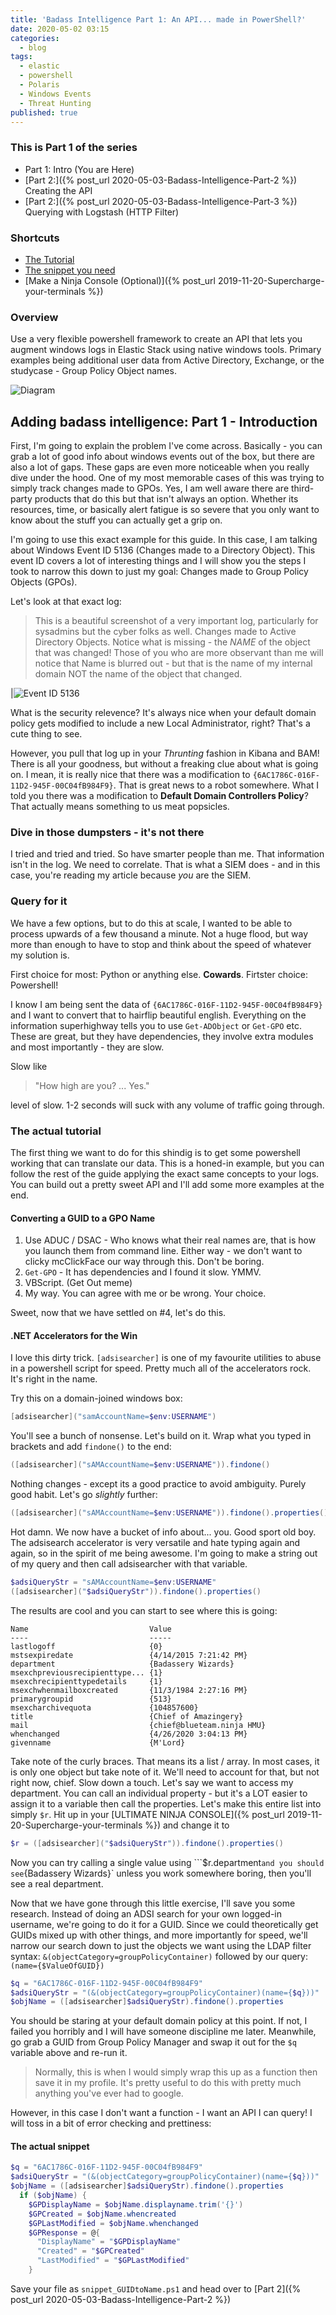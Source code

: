```yaml
---
title: 'Badass Intelligence Part 1: An API... made in PowerShell?'
date: 2020-05-02 03:15
categories:
  - blog
tags:
  - elastic
  - powershell
  - Polaris
  - Windows Events
  - Threat Hunting
published: true
---
```


### This is Part 1 of the series

* Part 1: Intro (You are Here)
* [Part 2:]({% post_url 2020-05-03-Badass-Intelligence-Part-2 %}) Creating the API
* [Part 2:]({% post_url 2020-05-03-Badass-Intelligence-Part-3 %}) Querying with Logstash (HTTP Filter)

### Shortcuts

* [The Tutorial](#the-actual-tutorial)
* [The snippet you need](#the-actual-snippet)
* [Make a Ninja Console (Optional)]({% post_url 2019-11-20-Supercharge-your-terminals %})

### Overview

Use a very flexible powershell framework to create an API that lets you augment windows logs in Elastic Stack using native windows tools.  Primary examples being additional user data from Active Directory, Exchange, or the studycase - Group Policy Object names.

![Diagram](/assets/images/Diagram.png)

## Adding badass intelligence: Part 1 - Introduction

First, I'm going to explain the problem I've come across.  Basically - you can grab a lot of good info about windows events out of the box, but there are also a lot of gaps.  These gaps are even more noticeable when you really dive under the hood.  One of my most memorable cases of this was trying to simply track changes made to GPOs.  Yes, I am well aware there are third-party products that do this but that isn't always an option.  Whether its resources, time, or basically alert fatigue is so severe that you only want to know about the stuff you can actually get a grip on.  

I'm going to use this exact example for this guide.  In this case, I am talking about Windows Event ID 5136 (Changes made to a Directory Object).  This event ID covers a lot of interesting things and I will show you the steps I took to narrow this down to just my goal:  Changes made to Group Policy Objects (GPOs).  

Let's look at that exact log: 

> This is a beautiful screenshot of a very important log, particularly for sysadmins but the cyber folks as well.  Changes made to Active Directory Objects.  Notice what is missing - the *NAME* of the object that was changed!  Those of you who are more observant than me will notice that Name is blurred out - but that is the name of my internal domain NOT the name of the object that changed. 

|![Event ID 5136](/assets/images/5136.png)

What is the security relevence?  It's always nice when your default domain policy gets modified to include a new Local Administrator, right?  That's a cute thing to see. 

However, you pull that log up in your *Thrunting* fashion in Kibana and BAM!  There is all your goodness, but without a freaking clue about what is going on.  I mean, it is really nice that there was a modification to `{6AC1786C-016F-11D2-945F-00C04fB984F9}`.  That is great news to a robot somewhere.  What I told you there was a modification to **Default Domain Controllers Policy**?  That actually means something to us meat popsicles.

### Dive in those dumpsters - it's not there

I tried and tried and tried.  So have smarter people than me.  That information isn't in the log.  We need to correlate.  That is what a SIEM does - and in this case, you're reading my article because *you* are the SIEM.

### Query for it

We have a few options, but to do this at scale, I wanted to be able to process upwards of a few thousand a minute.  Not a huge flood, but way more than enough to have to stop and think about the speed of whatever my solution is.

First choice for most:  Python or anything else.   **Cowards**.
Firtster choice:  Powershell!

I know I am being sent the data of `{6AC1786C-016F-11D2-945F-00C04fB984F9}` and I want to convert that to hairflip beautiful english.  Everything on the information superhighway tells you to use `Get-ADObject` or `Get-GPO` etc.  These are great, but they have dependencies, they involve extra modules and most importantly - they are slow.  

Slow like 

>"How high are you? ... Yes." 

level of slow. 1-2 seconds will suck with any volume of traffic going through.  

### The actual tutorial

The first thing we want to do for this shindig is to get some powershell working that can translate our data.  This is a honed-in example, but you can follow the rest of the guide applying the exact same concepts to your logs.  You can build out a pretty sweet API and I'll add some more examples at the end.

#### Converting a GUID to a GPO Name

1. Use ADUC / DSAC - Who knows what their real names are, that is how you launch them from command line.  Either way - we don't want to clicky mcClickFace our way through this.  Don't be boring.
2. `Get-GPO` - It has dependencies and I found it slow.  YMMV.
3. VBScript.  (Get Out meme)
4. My way.  You can agree with me or be wrong.  Your choice. 

Sweet, now that we have settled on #4, let's do this. 

#### .NET Accelerators for the Win

I love this dirty trick.  `[adsisearcher]` is one of my favourite utilities to abuse in a powershell script for speed.  Pretty much all of the accelerators rock.  It's right in the name.

Try this on a domain-joined windows box:

```powershell
[adsisearcher]("samAccountName=$env:USERNAME")
```

You'll see a bunch of nonsense.  Let's build on it.  Wrap what you typed in brackets and add `findone()` to the end:

```powershell
([adsisearcher]("sAMAccountName=$env:USERNAME")).findone()
```

Nothing changes - except its a good practice to avoid ambiguity.  Purely good habit.  Let's go *slightly* further: 

```powershell
([adsisearcher]("sAMAccountName=$env:USERNAME")).findone().properties()
```

Hot damn.  We now have a bucket of info about... you.  Good sport old boy. The adsisearch accelerator is very versatile and hate typing again and again, so in the spirit of me being awesome.  I'm going to make a string out of my query and then call adsisearcher with that variable. 

```powershell
$adsiQueryStr = "sAMAccountName=$env:USERNAME"
([adsisearcher]("$adsiQueryStr")).findone().properties()
```

The results are cool and you can start to see where this is going: 

```text
Name                           Value
----                           -----
lastlogoff                     {0}
mstsexpiredate                 {4/14/2015 7:21:42 PM}
department                     {Badassery Wizards}
msexchpreviousrecipienttype... {1}
msexchrecipienttypedetails     {1}
msexchwhenmailboxcreated       {11/3/1984 2:27:16 PM}
primarygroupid                 {513}
msexcharchivequota             {104857600}
title                          {Chief of Amazingery}
mail                           {chief@blueteam.ninja HMU}
whenchanged                    {4/26/2020 3:04:13 PM}
givenname                      {M'Lord}
```

Take note of the curly braces.  That means its a list / array.  In most cases, it is only one object but take note of it.  We'll need to account for that, but not right now, chief.  Slow down a touch.  Let's say we want to access my department.  You can call an individual property - but it's a LOT easier to assign it to a variable then call the properties.  Let's make this entire list into simply `$r`.  Hit up in your [ULTIMATE NINJA CONSOLE]({% post_url 2019-11-20-Supercharge-your-terminals %}) and change it to 

```powershell
$r = ([adsisearcher]("$adsiQueryStr")).findone().properties()
```

Now you can try calling a single value using ```$r.department` and you should see `{Badassery Wizards}` unless you work somewhere boring, then you'll see a real department.

Now that we have gone through this little exercise, I'll save you some research.  Instead of doing an ADSI search for your own logged-in username, we're going to do it for a GUID.  Since we could theoretically get GUIDs mixed up with other things, and more importantly for speed, we'll narrow our search down to just the objects we want using the LDAP filter syntax: `&(objectCategory=groupPolicyContainer)` followed by our query: `(name={$ValueOfGUID})`

```powershell
$q = "6AC1786C-016F-11D2-945F-00C04fB984F9"
$adsiQueryStr = "(&(objectCategory=groupPolicyContainer)(name={$q}))"
$objName = ([adsisearcher]$adsiQueryStr).findone().properties
```

You should be staring at your default domain policy at this point.  If not, I failed you horribly and I will have someone discipline me later.  Meanwhile, go grab a GUID from Group Policy Manager and swap it out for the `$q` variable above and re-run it.  

>Normally, this is when I would simply wrap this up as a function then save it in my profile.  It's pretty useful to do this with pretty much anything you've ever had to google.

However, in this case I don't want a function - I want an API I can query!  I will toss in a bit of error checking and prettiness: 

#### The actual snippet

```powershell
$q = "6AC1786C-016F-11D2-945F-00C04fB984F9"
$adsiQueryStr = "(&(objectCategory=groupPolicyContainer)(name={$q}))"
$objName = ([adsisearcher]$adsiQueryStr).findone().properties
  if ($objName) {
    $GPDisplayName = $objName.displayname.trim('{}')
    $GPCreated = $objName.whencreated
    $GPLastModified = $objName.whenchanged
    $GPResponse = @{
      "DisplayName" = "$GPDisplayName"
      "Created" = "$GPCreated"
      "LastModified" = "$GPLastModified"
    }
```

Save your file as `snippet_GUIDtoName.ps1` and head over to [Part 2]({% post_url 2020-05-03-Badass-Intelligence-Part-2 %})
